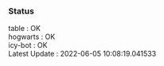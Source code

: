 ### Status


table : OK  
hogwarts : OK  
icy-bot : OK  
Latest Update : 2022-06-05 10:08:19.041533
